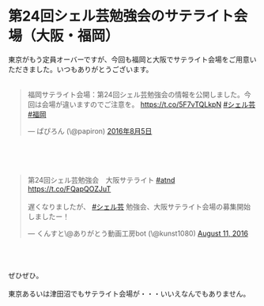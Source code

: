 # 第24回シェル芸勉強会のサテライト会場（大阪・福岡）
東京がもう定員オーバーですが、今回も福岡と大阪でサテライト会場をご用意いただきました。いつもありがとうございます。<br />
<br />
<blockquote class="twitter-tweet" data-lang="ja"><p lang="ja" dir="ltr">福岡サテライト会場：第24回シェル芸勉強会の情報を公開しました。今回は会場が違いますのでご注意を。 <a href="https://t.co/5F7vTQLkpN">https://t.co/5F7vTQLkpN</a> <a href="https://twitter.com/hashtag/%E3%82%B7%E3%82%A7%E3%83%AB%E8%8A%B8?src=hash">#シェル芸</a> <a href="https://twitter.com/hashtag/%E7%A6%8F%E5%B2%A1?src=hash">#福岡</a></p>&mdash; ぱぴろん (\@papiron) <a href="https://twitter.com/papiron/status/761570015208361984">2016年8月5日</a></blockquote><br />
<script async src="//platform.twitter.com/widgets.js" charset="utf-8"></script><br />
<br />
<blockquote class="twitter-tweet" data-partner="tweetdeck"><p lang="ja" dir="ltr">第24回シェル芸勉強会　大阪サテライト <a href="https://twitter.com/hashtag/atnd?src=hash">#atnd</a> <a href="https://t.co/FQapQOZJuT">https://t.co/FQapQOZJuT</a><br><br>遅くなりましたが、 <a href="https://twitter.com/hashtag/%E3%82%B7%E3%82%A7%E3%83%AB%E8%8A%B8?src=hash">#シェル芸</a> 勉強会、大阪サテライト会場の募集開始しましたー！</p>&mdash; くんすと\@ありがとう動画工房bot (\@kunst1080) <a href="https://twitter.com/kunst1080/status/763723201213927424">August 11, 2016</a></blockquote><br />
<script async src="//platform.twitter.com/widgets.js" charset="utf-8"></script><br />
<br />
ぜひぜひ。<br />
<br />
東京あるいは津田沼でもサテライト会場が・・・いいえなんでもありません。
